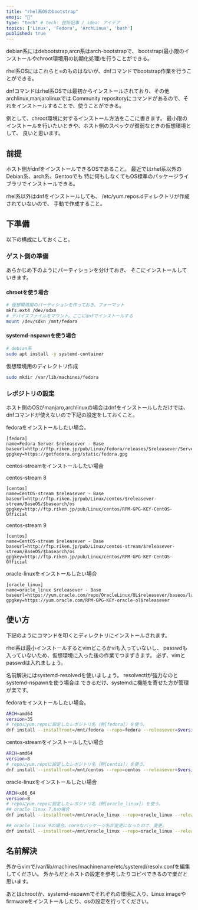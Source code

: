 ```yaml
---
title: "rhel系OSのbootstrap"
emoji: "💬"
type: "tech" # tech: 技術記事 / idea: アイデア
topics: ['Linux', 'Fedora', 'ArchLinux', 'bash']
published: true
---
```


debian系にはdebootstrap,arcn系はarch-bootstrapで、
bootstrap(最小限のインストールやchroot環境用の初期化処理)を行うことができる。

rhel系OSにはこれらと=のものはないが、dnfコマンドでbootstrap作業を行うことができる。

dnfコマンドはrhel系OSでは最初からインストールされており、その他archlinux,manjarolinuxでは
Community repositoryにコマンドがあるので、それをインストールすることで、使うことができる。

例として、chroot環境に対するインストール方法をここに書きます。
最小限のインストールを行いたいときや、ホスト側のスペックが貧弱なときの仮想環境として、
良いと思います。

## 前提

ホスト側がdnfをインストールできるOSであること。
最近ではrhel系以外のDebian系、arch系、Gentooでも
特に何もしなくてもOS標準のパッケージライブラリでインストールできる。

rhel系以外はdnfをインストールしても、
/etc/yum.repos.dディレクトリが作成されていないので、
手動で作成すること。

## 下準備

以下の構成にしておくこと。

### ゲスト側の準備

あらかじめ下のようにパーティションを分けておき、
そこにインストールしていきます。

#### chrootを使う場合

```bash
# 仮想環境用のパーティションを作っておき、フォーマット
mkfs.ext4 /dev/sdxn
# デバイスファイルをマウント。ここにdnfでインストールする
mount /dev/sdxn /mnt/fedora
```

#### systemd-nspawnを使う場合

```bash
# debian系
sudo apt install -y systemd-container
```

仮想環境用のディレクトリ作成

```bash
sudo mkdir /var/lib/machines/fedora
```

### レポジトリの設定

ホスト側のOSがmanjaro,archlinuxの場合はdnfをインストールしただけでは、dnfコマンドが使えないので下記の設定をしておくこと。

fedoraをインストールしたい場合。

```bash:/etc/yum.repos.d/fedora.repo
[fedora]
name=Fedora Server $releasever - Base
baseurl=http://ftp.riken.jp/pub/Linux/fedora/releases/$releasever/Server/$basearch/os
gpgkey=https://getfedora.org/static/fedora.gpg
```

centos-streamをインストールしたい場合

centos-stream 8

```bash:/etc/yum.repos.d/centos.repo
[centos]
name=CentOS-stream $releasever - Base
baseurl=http://ftp.riken.jp/pub/Linux/centos/$releasever-stream/BaseOS/$basearch/os
gpgkey=http://ftp.riken.jp/pub/Linux/centos/RPM-GPG-KEY-CentOS-Official
```
centos-stream 9 

```bash:/etc/yum.repos.d/centos.repo
[centos]
name=CentOS-stream $releasever - Base
baseurl=http://ftp.riken.jp/pub/Linux/centos-stream/$releasever-stream/BaseOS/$basearch/os
gpgkey=http://ftp.riken.jp/pub/Linux/centos/RPM-GPG-KEY-CentOS-Official
```

oracle-linuxをインストールしたい場合

```bash:/etc/yum.repos.d/oracle_linux.repo
[oracle_linux]
name=oracle_linux $releasever - Base
baseurl=https://yum.oracle.com/repo/OracleLinux/OL$releasever/baseos/latest/$basearch/
gpgkey=https://yum.oracle.com/RPM-GPG-KEY-oracle-ol$releasever
```

## 使い方

下記のようにコマンドを叩くとディレクトリにインストールされます。

rhel系は最小インストールするとvimどころかviも入っていないし、
passwdも入っていないため、仮想環境に入った後の作業でつまずきます。
必ず、vimとpasswdは入れましょう。

名前解決にはsystemd-resolvedを使いましょう。
resolvectlが強力なのとsystemd-nspawnを使う場合は
できるだけ、systemdに機能を寄せた方が管理が楽です。

fedoraをインストールしたい場合。

```bash
ARCH=amd64
version=35
# repoにyum.repoに設定したレポジトリ名（例[fedora]）を使う。
dnf install --installroot=/mnt/fedora --repo=fedora --releasever=$version fedora-release-server systemd dnf passwd vim systemd-resolved
```

centos-streamをインストールしたい場合

```bash
ARCH=amd64
version=8
# repoにyum.repoに設定したレポジトリ名（例[centos]）を使う。
dnf install --installroot=/mnt/centos --repo=centos --releasever=$version centos-stream-release systemd dnf passwd vim-minimal vim-filesystem systemd-resolved
```

oracle-linuxをインストールしたい場合

```bash
ARCH=x86_64
version=8
# repoにyum.repoに設定したレポジトリ名（例[oracle_linux]）を使う。
## oracle linux 7,8の場合
dnf install --installroot=/mnt/oracle_linux --repo=oracle_linux --releasever=$version oracle-release-el${version} systemd dnf passwd vim-minimal vim-filesystem systemd-resolved

## oracle linux 9の場合。coreなパッケージ名が変更になったので、変更。
dnf install --installroot=/mnt/oracle_linux --repo=oracle_linux --releasever=$version oraclelinux-release-el${version} systemd dnf passwd vim-minimal vim-filesystem systemd-resolved
```

## 名前解決

外からvimで/var/lib/machines/machinename/etc/systemd/resolv.confを編集してください。
外からだとホストの設定を参考したりコピペできるので楽だと思います。


あとはchrootか、systemd-nspawnでそれぞれの環境に入り、Linux imageやfirmwareをインストールしたり、osの設定を行ってください。
